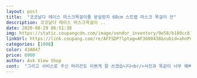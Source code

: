 ```yaml
---
layout: post 
title:  "코코날다 레이스 마스크목걸이줄 분실방지 60cm 스트랩 마스크 목걸이 끈" 
description: 코코날다 레이스 마스크목걸이 ..
date: 2020-08-29 06:51:38 
img: https://static.coupangcdn.com/image/vendor_inventory/9e58/b180ccb7e6f962fea97968c2faf29913be785d40c66f9ee4c491f9a4081b.jpg 
linkUrl: https://link.coupang.com/re/AFFSDP?lptag=AF3600438&subid=ahnPublicAsk&pageKey=1750044285&itemId=2980206141&vendorItemId=71426706072&traceid=V0-113-3a1f2a3b32db414f 
categories: [1008] 
color: 43A047 
price: 6900 
author: Ask View Shop 
cont:  "그리고 서비스로 주신 머리끈도 이쁘게 잘 쓰겠습니다<br/>사진과 똑같이 너무 예뻐요 사무실용으로 완전 잘 쓰고 있습니다.<br/><br/>사진에서 보여진 대로 예뻤어요.<br/> 그런데 레이스 이음 부분들이 약해보여서 좀 불안하긴 하네요.<br/><br/>생각보다 블랙이 더 인기가 좋네요.<br/> 블랙을 더 구매해야할 듯 합니다.<br/><br/>재구매의사있어요<br/>화이트가 이뻐서 블랙보다 많이 구매했는데<br/>휴<br/>" 
---
```

